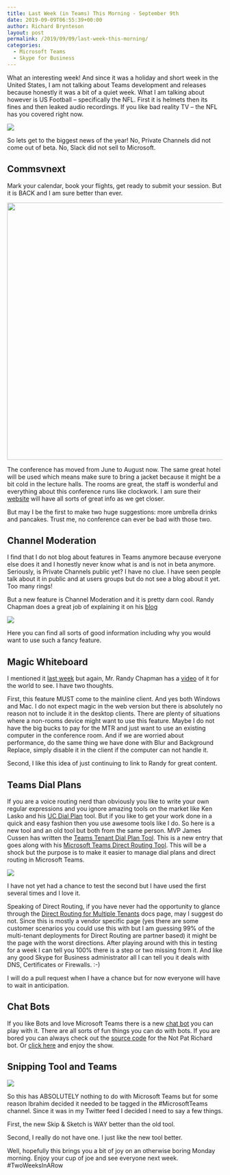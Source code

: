 ```yaml
---
title: Last Week (in Teams) This Morning - September 9th
date: 2019-09-09T06:55:39+00:00
author: Richard Brynteson
layout: post
permalink: /2019/09/09/last-week-this-morning/
categories:
  - Microsoft Teams
  - Skype for Business
---
```


What an interesting week!  And since it was a holiday and short week in the United States, I am not talking about Teams development and releases because honestly it was a bit of a quiet week.  What I am talking about however is US Football – specifically the NFL.  First it is helmets then its fines and then leaked audio recordings.  If you like bad reality TV – the NFL has you covered right now.

<img src="https://theargylemvp.com/assets/images/lwtm.png" />

So lets get to the biggest news of the year!  No, Private Channels did not come out of beta.  No, Slack did not sell to Microsoft.  

## Commsvnext

Mark your calendar, book your flights, get ready to submit your session.  But it is BACK and I am sure better than ever.

<img src="https://theargylemvp.com/assets/images/09092019-1.png" width="600px" />

The conference has moved from June to August now.  The same great hotel will be used which means make sure to bring a jacket because it might be a bit cold in the lecture halls.  The rooms are great, the staff is wonderful and everything about this conference runs like clockwork.  I am sure their [website](https://commsvnext.com/) will have all sorts of great info as we get closer.  

But may I be the first to make two huge suggestions: more umbrella drinks and pancakes.  Trust me, no conference can ever be bad with those two.

## Channel Moderation

I find that I do not blog about features in Teams anymore because everyone else does it and I honestly never know what is and is not in beta anymore.  Seriously, is Private Channels public yet?  I have no clue.  I have seen people talk about it in public and at users groups but do not see a blog about it yet.  Too many rings!

But a new feature is Channel Moderation and it is pretty darn cool.  Randy Chapman does a great job of explaining it on his [blog](https://ucstatus.com/2019/09/03/microsoft-teams-channel-moderation-is-here/amp/?__twitter_impression=true)

<img src="https://ucstatushome.files.wordpress.com/2019/09/teams-channel-moderation-07.jpg" />

Here you can find all sorts of good information including why you would want to use such a fancy feature.

## Magic Whiteboard

I mentioned it [last week](https://theargylemvp.com/2019/09/03/last-week-this-morning/) but again, Mr. Randy Chapman has a [video](https://ucstatus.com/2019/09/06/microsoft-teams-room-content-camera-is-here/) of it for the world to see.  I have two thoughts.

First, this feature MUST come to the mainline client.  And yes both Windows and Mac.  I do not expect magic in the web version but there is absolutely no reason not to include it in the desktop clients.  There are plenty of situations where a non-rooms device might want to use this feature.  Maybe I do not have the big bucks to pay for the MTR and just want to use an existing computer in the conference room.  And if we are worried about performance, do the same thing we have done with Blur and Background Replace, simply disable it in the client if the computer can not handle it.

Second, I like this idea of just continuing to link to Randy for great content. 

## Teams Dial Plans

If you are a voice routing nerd than obviously you like to write your own regular expressions and you ignore amazing tools on the market like Ken Lasko and his [UC Dial Plan](https://www.ucdialplans.com/) tool.  But if you like to get your work done in a quick and easy fashion then you use awesome tools like I do.  So here is a new tool and an old tool but both from the same person.  MVP James Cussen has written the [Teams Tenant Dial Plan Tool](https://www.myskypelab.com/2019/09/teams-tenant-dial-plan-tool.html?m=1).  This is a new entry that goes along with his [Microsoft Teams Direct Routing Tool](https://www.myskypelab.com/2019/02/microsoft-teams-direct-routing-tool.html).  This will be a shock but the purpose is to make it easier to manage dial plans and direct routing in Microsoft Teams.

<img src="https://1.bp.blogspot.com/-LaiHNW4oVPI/XW38be0kMqI/AAAAAAAAA-o/aao2pcYf1IMBGcg2ShSp1cBJ9f8RuS2uACLcBGAs/s640/TeamsTenantDialPlanEditorv1.00.png" />

I have not yet had a chance to test the second but I have used the first several times and I love it.

Speaking of Direct Routing, if you have never had the opportunity to glance through the [Direct Routing for Multiple Tenants](https://docs.microsoft.com/en-us/MicrosoftTeams/direct-routing-sbc-multiple-tenants) docs page, may I suggest do not.  Since this is mostly a vendor specific page (yes there are some customer scenarios you could use this with but I am guessing 99% of the multi-tenant deployments for Direct Routing are partner based) it might be the page with the worst directions.  After playing around with this in testing for a week I can tell you 100% there is a step or two missing from it. And like any good Skype for Business administrator all I can tell you it deals with DNS, Certificates or Firewalls.  :-)

I will do a pull request when I have a chance but for now everyone will have to wait in anticipation.

## Chat Bots

If you like Bots and love Microsoft Teams there is a new [chat bot](https://techcommunity.microsoft.com/t5/Microsoft-Teams-Blog/Modernize-employee-experience-with-this-no-code-chatbot-in-Teams/ba-p/839641) you can play with it.  There are all sorts of fun things you can do with bots.  If you are bored you can always check out the [source code](https://github.com/rbrynteson/notpatrichardbot) for the Not Pat Richard bot.  Or [click here](https://webchat.botframework.com/embed/notpatrichardbot?s=bdc2X-eIDrk.KloAjSYGnUDPgrCkgYycbpJuAgBIv_KRaSIwTdUFvyM) and enjoy the show.

## Snipping Tool and Teams

<img src="https://theargylemvp.com/assets/images/09092019-2.png" />

So this has ABSOLUTELY nothing to do with Microsoft Teams but for some reason Ibrahim decided it needed to be tagged in the #MicrosoftTeams channel.  Since it was in my Twitter feed I decided I need to say a few things.  

First, the new Skip & Sketch is WAY better than the old tool.

Second, I really do not have one.  I just like the new tool better.

Well, hopefully this brings you a bit of joy on an otherwise boring Monday morning.  Enjoy your cup of joe and see everyone next week.  #TwoWeeksInARow

